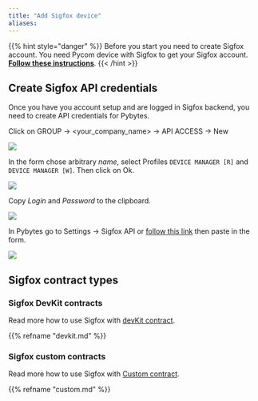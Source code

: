 ```yaml
---
title: "Add Sigfox device"
aliases:
---
```

{{% hint style="danger" %}}
Before you start you need to create Sigfox account. You need Pycom device with Sigfox to get your Sigfox account. [**Follow these instructions**](/../../gettingstarted/registration/sigfox).
{{< /hint >}}

## Create Sigfox API credentials

Once you have you account setup and are logged in Sigfox backend, you need to create API credentials for Pybytes.

Click on GROUP → &lt;your\_company\_name&gt; → API ACCESS → New

![](//gitbook/assets/apiaccess%20%281%29.png)

In the form chose arbitrary _name_, select Profiles `DEVICE MANAGER [R]` and `DEVICE MANAGER [W]`. Then click on Ok.

![](//gitbook/assets/apiaccessscope.png)

Copy _Login_ and _Password_ to the clipboard.

![](//gitbook/assets/apiaccesskeys.png)

In Pybytes go to Settings → Sigfox API or [follow this link](https://pybytes.pycom.io/settings/sigfox-credentials) then paste in the form.

![](//gitbook/assets/pybytessigfoxcredentials.png)

## Sigfox contract types

### Sigfox DevKit contracts

Read more how to use Sigfox with [devKit contract](devkit).

{{% refname "devkit.md" %}}

### Sigfox custom contracts

Read more how to use Sigfox with [Custom contract](devkit).

{{% refname "custom.md" %}}

